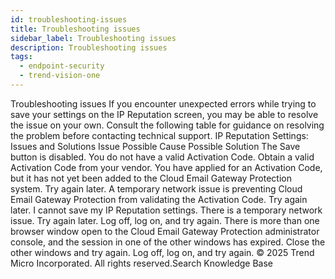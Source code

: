 ```yaml
---
id: troubleshooting-issues
title: Troubleshooting issues
sidebar_label: Troubleshooting issues
description: Troubleshooting issues
tags:
  - endpoint-security
  - trend-vision-one
---
```


 Troubleshooting issues If you encounter unexpected errors while trying to save your settings on the IP Reputation screen, you may be able to resolve the issue on your own. Consult the following table for guidance on resolving the problem before contacting technical support. IP Reputation Settings: Issues and Solutions Issue Possible Cause Possible Solution The Save button is disabled. You do not have a valid Activation Code. Obtain a valid Activation Code from your vendor. You have applied for an Activation Code, but it has not yet been added to the Cloud Email Gateway Protection system. Try again later. A temporary network issue is preventing Cloud Email Gateway Protection from validating the Activation Code. Try again later. I cannot save my IP Reputation settings. There is a temporary network issue. Try again later. Log off, log on, and try again. There is more than one browser window open to the Cloud Email Gateway Protection administrator console, and the session in one of the other windows has expired. Close the other windows and try again. Log off, log on, and try again. © 2025 Trend Micro Incorporated. All rights reserved.Search Knowledge Base